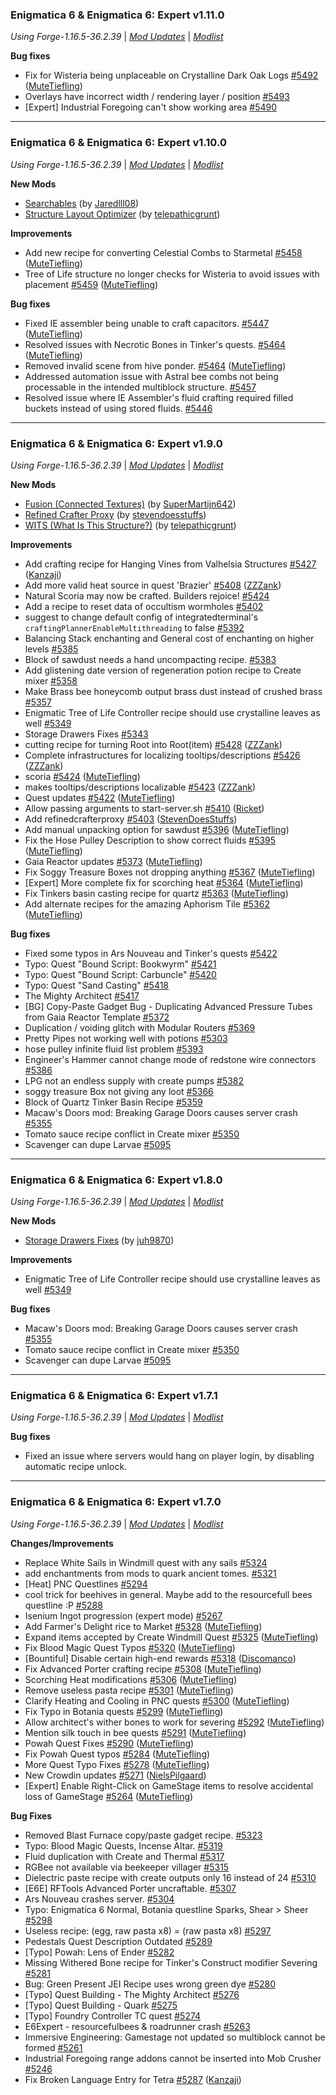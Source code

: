 ### Enigmatica 6 & Enigmatica 6: Expert v1.11.0

_Using Forge-1.16.5-36.2.39_ | _[Mod Updates](https://github.com/EnigmaticaModpacks/Enigmatica6/blob/master/changelogs/changelog_mods_1.11.0.md)_ | _[Modlist](https://github.com/EnigmaticaModpacks/Enigmatica6/blob/master/changelogs/modlist_1.11.0.md)_

**Bug fixes**

-   Fix for Wisteria being unplaceable on Crystalline Dark Oak Logs [\#5492](https://github.com/EnigmaticaModpacks/Enigmatica6/issues/5492) ([MuteTiefling](https://github.com/MuteTiefling))
-   Overlays have incorrect width / rendering layer / position [\#5493](https://github.com/EnigmaticaModpacks/Enigmatica6/issues/5493)
-   [Expert] Industrial Foregoing can't show working area [\#5490](https://github.com/EnigmaticaModpacks/Enigmatica6/issues/5490)

---

### Enigmatica 6 & Enigmatica 6: Expert v1.10.0

_Using Forge-1.16.5-36.2.39_ | _[Mod Updates](https://github.com/EnigmaticaModpacks/Enigmatica6/blob/master/changelogs/changelog_mods_1.10.0.md)_ | _[Modlist](https://github.com/EnigmaticaModpacks/Enigmatica6/blob/master/changelogs/modlist_1.10.0.md)_

**New Mods**

-   [Searchables](https://www.curseforge.com/minecraft/mc-mods/searchables) (by [Jaredlll08](https://www.curseforge.com/members/Jaredlll08/projects))
-   [Structure Layout Optimizer](https://www.curseforge.com/minecraft/mc-mods/structure-layout-optimizer) (by [telepathicgrunt](https://www.curseforge.com/members/telepathicgrunt/projects))

**Improvements**

-   Add new recipe for converting Celestial Combs to Starmetal [\#5458](https://github.com/EnigmaticaModpacks/Enigmatica6/pull/5458) ([MuteTiefling](https://github.com/MuteTiefling))
-   Tree of Life structure no longer checks for Wisteria to avoid issues with placement [\#5459](https://github.com/EnigmaticaModpacks/Enigmatica6/pull/5459) ([MuteTiefling](https://github.com/MuteTiefling))

**Bug fixes**

-   Fixed IE assembler being unable to craft capacitors. [#5447](https://github.com/EnigmaticaModpacks/Enigmatica6/pull/5447) ([MuteTiefling](https://github.com/MuteTiefling))
-   Resolved issues with Necrotic Bones in Tinker's quests. [#5464](https://github.com/EnigmaticaModpacks/Enigmatica6/pull/5464) ([MuteTiefling](https://github.com/MuteTiefling))
-   Removed invalid scene from hive ponder. [#5464](https://github.com/EnigmaticaModpacks/Enigmatica6/pull/5464) ([MuteTiefling](https://github.com/MuteTiefling))
-   Addressed automation issue with Astral bee combs not being processable in the intended multiblock structure. [#5457](https://github.com/EnigmaticaModpacks/Enigmatica6/issues/5457)
-   Resolved issue where IE Assembler's fluid crafting required filled buckets instead of using stored fluids. [#5446](https://github.com/EnigmaticaModpacks/Enigmatica6/issues/5446)

---

### Enigmatica 6 & Enigmatica 6: Expert v1.9.0

_Using Forge-1.16.5-36.2.39_ | _[Mod Updates](https://github.com/EnigmaticaModpacks/Enigmatica6/blob/master/changelogs/changelog_mods_1.9.0.md)_ | _[Modlist](https://github.com/EnigmaticaModpacks/Enigmatica6/blob/master/changelogs/modlist_1.9.0.md)_

**New Mods**

-   [Fusion (Connected Textures)](https://www.curseforge.com/minecraft/mc-mods/fusion-connected-textures) (by [SuperMartijn642](https://www.curseforge.com/members/SuperMartijn642/projects))
-   [Refined Crafter Proxy](https://www.curseforge.com/minecraft/mc-mods/refined-crafter-proxy) (by [stevendoesstuffs](https://www.curseforge.com/members/stevendoesstuffs/projects))
-   [WITS (What Is This Structure?)](https://www.curseforge.com/minecraft/mc-mods/wits) (by [telepathicgrunt](https://www.curseforge.com/members/telepathicgrunt/projects))

**Improvements**

-   Add crafting recipe for Hanging Vines from Valhelsia Structures [\#5427](https://github.com/EnigmaticaModpacks/Enigmatica6/pull/5427) ([Kanzaji](https://github.com/Kanzaji))
-   Add more valid heat source in quest 'Brazier' [\#5408](https://github.com/EnigmaticaModpacks/Enigmatica6/pull/5408) ([ZZZank](https://github.com/ZZZank))
-   Natural Scoria may now be crafted. Builders rejoice! [\#5424](https://github.com/EnigmaticaModpacks/Enigmatica6/issues/5424)
-   Add a recipe to reset data of occultism wormholes [\#5402](https://github.com/EnigmaticaModpacks/Enigmatica6/issues/5402)
-   suggest to change default config of integratedterminal's `craftingPlannerEnableMultithreading` to false [\#5392](https://github.com/EnigmaticaModpacks/Enigmatica6/issues/5392)
-   Balancing Stack enchanting and General cost of enchanting on higher levels [\#5385](https://github.com/EnigmaticaModpacks/Enigmatica6/issues/5385)
-   Block of sawdust needs a hand uncompacting recipe. [\#5383](https://github.com/EnigmaticaModpacks/Enigmatica6/issues/5383)
-   Add glistening date version of regeneration potion recipe to Create mixer [\#5358](https://github.com/EnigmaticaModpacks/Enigmatica6/issues/5358)
-   Make Brass bee honeycomb output brass dust instead of crushed brass [\#5357](https://github.com/EnigmaticaModpacks/Enigmatica6/issues/5357)
-   Enigmatic Tree of Life Controller recipe should use crystalline leaves as well [\#5349](https://github.com/EnigmaticaModpacks/Enigmatica6/issues/5349)
-   Storage Drawers Fixes [\#5343](https://github.com/EnigmaticaModpacks/Enigmatica6/issues/5343)
-   cutting recipe for turning Root into Root\(item\) [\#5428](https://github.com/EnigmaticaModpacks/Enigmatica6/pull/5428) ([ZZZank](https://github.com/ZZZank))
-   Complete infrastructures for localizing tooltips/descriptions [\#5426](https://github.com/EnigmaticaModpacks/Enigmatica6/pull/5426) ([ZZZank](https://github.com/ZZZank))
-   scoria [\#5424](https://github.com/EnigmaticaModpacks/Enigmatica6/pull/5424) ([MuteTiefling](https://github.com/MuteTiefling))
-   makes tooltips/descriptions localizable [\#5423](https://github.com/EnigmaticaModpacks/Enigmatica6/pull/5423) ([ZZZank](https://github.com/ZZZank))
-   Quest updates [\#5422](https://github.com/EnigmaticaModpacks/Enigmatica6/pull/5422) ([MuteTiefling](https://github.com/MuteTiefling))
-   Allow passing arguments to start-server.sh [\#5410](https://github.com/EnigmaticaModpacks/Enigmatica6/pull/5410) ([Ricket](https://github.com/Ricket))
-   Add refinedcrafterproxy [\#5403](https://github.com/EnigmaticaModpacks/Enigmatica6/pull/5403) ([StevenDoesStuffs](https://github.com/StevenDoesStuffs))
-   Add manual unpacking option for sawdust [\#5396](https://github.com/EnigmaticaModpacks/Enigmatica6/pull/5396) ([MuteTiefling](https://github.com/MuteTiefling))
-   Fix the Hose Pulley Description to show correct fluids [\#5395](https://github.com/EnigmaticaModpacks/Enigmatica6/pull/5395) ([MuteTiefling](https://github.com/MuteTiefling))
-   Gaia Reactor updates [\#5373](https://github.com/EnigmaticaModpacks/Enigmatica6/pull/5373) ([MuteTiefling](https://github.com/MuteTiefling))
-   Fix Soggy Treasure Boxes not dropping anything [\#5367](https://github.com/EnigmaticaModpacks/Enigmatica6/pull/5367) ([MuteTiefling](https://github.com/MuteTiefling))
-   \[Expert\] More complete fix for scorching heat [\#5364](https://github.com/EnigmaticaModpacks/Enigmatica6/pull/5364) ([MuteTiefling](https://github.com/MuteTiefling))
-   Fix Tinkers basin casting recipe for quartz [\#5363](https://github.com/EnigmaticaModpacks/Enigmatica6/pull/5363) ([MuteTiefling](https://github.com/MuteTiefling))
-   Add alternate recipes for the amazing Aphorism Tile [\#5362](https://github.com/EnigmaticaModpacks/Enigmatica6/pull/5362) ([MuteTiefling](https://github.com/MuteTiefling))

**Bug fixes**

-   Fixed some typos in Ars Nouveau and Tinker's quests [\#5422](https://github.com/EnigmaticaModpacks/Enigmatica6/issues/5422)
-   Typo: Quest "Bound Script: Bookwyrm" [\#5421](https://github.com/EnigmaticaModpacks/Enigmatica6/issues/5421)
-   Typo: Quest "Bound Script: Carbuncle" [\#5420](https://github.com/EnigmaticaModpacks/Enigmatica6/issues/5420)
-   Typo: Quest "Sand Casting" [\#5418](https://github.com/EnigmaticaModpacks/Enigmatica6/issues/5418)
-   The Mighty Architect [\#5417](https://github.com/EnigmaticaModpacks/Enigmatica6/issues/5417)
-   \[BG\] Copy-Paste Gadget Bug - Duplicating Advanced Pressure Tubes from Gaia Reactor Template [\#5372](https://github.com/EnigmaticaModpacks/Enigmatica6/issues/5372)
-   Duplication / voiding glitch with Modular Routers [\#5369](https://github.com/EnigmaticaModpacks/Enigmatica6/issues/5369)
-   Pretty Pipes not working well with potions [\#5303](https://github.com/EnigmaticaModpacks/Enigmatica6/issues/5303)
-   hose pulley infinite fluid list problem [\#5393](https://github.com/EnigmaticaModpacks/Enigmatica6/issues/5393)
-   Engineer's Hammer cannot change mode of redstone wire connectors [\#5386](https://github.com/EnigmaticaModpacks/Enigmatica6/issues/5386)
-   LPG not an endless supply with create pumps [\#5382](https://github.com/EnigmaticaModpacks/Enigmatica6/issues/5382)
-   soggy treasure Box not giving any loot [\#5366](https://github.com/EnigmaticaModpacks/Enigmatica6/issues/5366)
-   Block of Quartz Tinker Basin Recipe [\#5359](https://github.com/EnigmaticaModpacks/Enigmatica6/issues/5359)
-   Macaw's Doors mod: Breaking Garage Doors causes server crash [\#5355](https://github.com/EnigmaticaModpacks/Enigmatica6/issues/5355)
-   Tomato sauce recipe conflict in Create mixer [\#5350](https://github.com/EnigmaticaModpacks/Enigmatica6/issues/5350)
-   Scavenger can dupe Larvae [\#5095](https://github.com/EnigmaticaModpacks/Enigmatica6/issues/5095)

---

### Enigmatica 6 & Enigmatica 6: Expert v1.8.0

_Using Forge-1.16.5-36.2.39_ | _[Mod Updates](https://github.com/EnigmaticaModpacks/Enigmatica6/blob/master/changelogs/changelog_mods_1.8.0.md)_ | _[Modlist](https://github.com/EnigmaticaModpacks/Enigmatica6/blob/master/changelogs/modlist_1.8.0.md)_

**New Mods**

-   [Storage Drawers Fixes](https://www.curseforge.com/minecraft/mc-mods/storage-drawers-fixes) (by [juh9870](https://www.curseforge.com/members/juh9870/projects))

**Improvements**

-   Enigmatic Tree of Life Controller recipe should use crystalline leaves as well [\#5349](https://github.com/EnigmaticaModpacks/Enigmatica6/issues/5349)

**Bug fixes**

-   Macaw's Doors mod: Breaking Garage Doors causes server crash [\#5355](https://github.com/EnigmaticaModpacks/Enigmatica6/issues/5355)
-   Tomato sauce recipe conflict in Create mixer [\#5350](https://github.com/EnigmaticaModpacks/Enigmatica6/issues/5350)
-   Scavenger can dupe Larvae [\#5095](https://github.com/EnigmaticaModpacks/Enigmatica6/issues/5095)

---

### Enigmatica 6 & Enigmatica 6: Expert v1.7.1

_Using Forge-1.16.5-36.2.39_ | _[Mod Updates](https://github.com/EnigmaticaModpacks/Enigmatica6/blob/master/changelogs/changelog_mods_1.7.1.md)_ | _[Modlist](https://github.com/EnigmaticaModpacks/Enigmatica6/blob/master/changelogs/modlist_1.7.1.md)_

**Bug fixes**

-   Fixed an issue where servers would hang on player login, by disabling automatic recipe unlock.

---

### Enigmatica 6 & Enigmatica 6: Expert v1.7.0

_Using Forge-1.16.5-36.2.39_ | _[Mod Updates](https://github.com/EnigmaticaModpacks/Enigmatica6/blob/master/changelogs/changelog_mods_1.7.0.md)_ | _[Modlist](https://github.com/EnigmaticaModpacks/Enigmatica6/blob/master/changelogs/modlist_1.7.0.md)_

**Changes/Improvements**

-   Replace White Sails in Windmill quest with any sails [\#5324](https://github.com/EnigmaticaModpacks/Enigmatica6/issues/5324)
-   add enchantments from mods to quark ancient tomes. [\#5321](https://github.com/EnigmaticaModpacks/Enigmatica6/issues/5321)
-   \[Heat\] PNC Questlines [\#5294](https://github.com/EnigmaticaModpacks/Enigmatica6/issues/5294)
-   cool trick for beehives in general. Maybe add to the resourcefull bees questline :P [\#5288](https://github.com/EnigmaticaModpacks/Enigmatica6/issues/5288)
-   Isenium Ingot progression \(expert mode\) [\#5267](https://github.com/EnigmaticaModpacks/Enigmatica6/issues/5267)
-   Add Farmer's Delight rice to Market [\#5328](https://github.com/EnigmaticaModpacks/Enigmatica6/pull/5328) ([MuteTiefling](https://github.com/MuteTiefling))
-   Expand items accepted by Create Windmill Quest [\#5325](https://github.com/EnigmaticaModpacks/Enigmatica6/pull/5325) ([MuteTiefling](https://github.com/MuteTiefling))
-   Fix Blood Magic Quest Typos [\#5320](https://github.com/EnigmaticaModpacks/Enigmatica6/pull/5320) ([MuteTiefling](https://github.com/MuteTiefling))
-   \[Bountiful\] Disable certain high-end rewards [\#5318](https://github.com/EnigmaticaModpacks/Enigmatica6/pull/5318) ([Discomanco](https://github.com/Discomanco))
-   Fix Advanced Porter crafting recipe [\#5308](https://github.com/EnigmaticaModpacks/Enigmatica6/pull/5308) ([MuteTiefling](https://github.com/MuteTiefling))
-   Scorching Heat modifications [\#5306](https://github.com/EnigmaticaModpacks/Enigmatica6/pull/5306) ([MuteTiefling](https://github.com/MuteTiefling))
-   Remove useless pasta recipe [\#5301](https://github.com/EnigmaticaModpacks/Enigmatica6/pull/5301) ([MuteTiefling](https://github.com/MuteTiefling))
-   Clarify Heating and Cooling in PNC quests [\#5300](https://github.com/EnigmaticaModpacks/Enigmatica6/pull/5300) ([MuteTiefling](https://github.com/MuteTiefling))
-   Fix Typo in Botania quests [\#5299](https://github.com/EnigmaticaModpacks/Enigmatica6/pull/5299) ([MuteTiefling](https://github.com/MuteTiefling))
-   Allow architect's wither bones to work for severing [\#5292](https://github.com/EnigmaticaModpacks/Enigmatica6/pull/5292) ([MuteTiefling](https://github.com/MuteTiefling))
-   Mention silk touch in bee quests [\#5291](https://github.com/EnigmaticaModpacks/Enigmatica6/pull/5291) ([MuteTiefling](https://github.com/MuteTiefling))
-   Powah Quest Fixes [\#5290](https://github.com/EnigmaticaModpacks/Enigmatica6/pull/5290) ([MuteTiefling](https://github.com/MuteTiefling))
-   Fix Powah Quest typos [\#5284](https://github.com/EnigmaticaModpacks/Enigmatica6/pull/5284) ([MuteTiefling](https://github.com/MuteTiefling))
-   More Quest Typo Fixes [\#5278](https://github.com/EnigmaticaModpacks/Enigmatica6/pull/5278) ([MuteTiefling](https://github.com/MuteTiefling))
-   New Crowdin updates [\#5271](https://github.com/EnigmaticaModpacks/Enigmatica6/pull/5271) ([NielsPilgaard](https://github.com/NielsPilgaard))
-   \[Expert\] Enable Right-Click on GameStage items to resolve accidental loss of GameStage [\#5264](https://github.com/EnigmaticaModpacks/Enigmatica6/pull/5264) ([MuteTiefling](https://github.com/MuteTiefling))

**Bug Fixes**

-   Removed Blast Furnace copy/paste gadget recipe. [\#5323](https://github.com/EnigmaticaModpacks/Enigmatica6/issues/5323)
-   Typo: Blood Magic Quests, Incense Altar. [\#5319](https://github.com/EnigmaticaModpacks/Enigmatica6/issues/5319)
-   Fluid duplication with Create and Thermal [\#5317](https://github.com/EnigmaticaModpacks/Enigmatica6/issues/5317)
-   RGBee not available via beekeeper villager [\#5315](https://github.com/EnigmaticaModpacks/Enigmatica6/issues/5315)
-   Dielectric paste recipe with create outputs only 16 instead of 24 [\#5310](https://github.com/EnigmaticaModpacks/Enigmatica6/issues/5310)
-   \[E6E\] RFTools Advanced Porter uncraftable. [\#5307](https://github.com/EnigmaticaModpacks/Enigmatica6/issues/5307)
-   Ars Nouveau crashes server. [\#5304](https://github.com/EnigmaticaModpacks/Enigmatica6/issues/5304)
-   Typo: Enigmatica 6 Normal, Botania questline Sparks, Shear \> Sheer [\#5298](https://github.com/EnigmaticaModpacks/Enigmatica6/issues/5298)
-   Useless recipe: \(egg, raw pasta x8\) = \(raw pasta x8\) [\#5297](https://github.com/EnigmaticaModpacks/Enigmatica6/issues/5297)
-   Pedestals Quest Description Outdated [\#5289](https://github.com/EnigmaticaModpacks/Enigmatica6/issues/5289)
-   \[Typo\] Powah: Lens of Ender [\#5282](https://github.com/EnigmaticaModpacks/Enigmatica6/issues/5282)
-   Missing Withered Bone recipe for Tinker's Construct modifier Severing [\#5281](https://github.com/EnigmaticaModpacks/Enigmatica6/issues/5281)
-   Bug: Green Present JEI Recipe uses wrong green dye [\#5280](https://github.com/EnigmaticaModpacks/Enigmatica6/issues/5280)
-   \[Typo\] Quest Building - The Mighty Architect [\#5276](https://github.com/EnigmaticaModpacks/Enigmatica6/issues/5276)
-   \[Typo\] Quest Building - Quark [\#5275](https://github.com/EnigmaticaModpacks/Enigmatica6/issues/5275)
-   \[Typo\] Foundry Controller TC quest [\#5274](https://github.com/EnigmaticaModpacks/Enigmatica6/issues/5274)
-   E6Expert - resourcefulbees & roadrunner crash [\#5263](https://github.com/EnigmaticaModpacks/Enigmatica6/issues/5263)
-   Immersive Engineering: Gamestage not updated so multiblock cannot be formed [\#5261](https://github.com/EnigmaticaModpacks/Enigmatica6/issues/5261)
-   Industrial Foregoing range addons cannot be inserted into Mob Crusher [\#5246](https://github.com/EnigmaticaModpacks/Enigmatica6/issues/5246)
-   Fix Broken Language Entry for Tetra [\#5287](https://github.com/EnigmaticaModpacks/Enigmatica6/pull/5287) ([Kanzaji](https://github.com/Kanzaji))